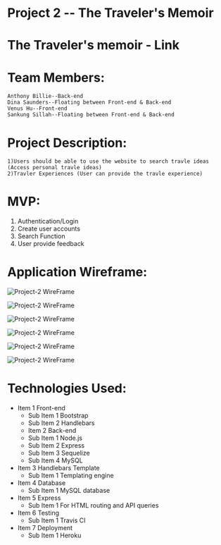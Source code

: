 # Project 2 -- The Traveler's Memoir

# The Traveler's memoir - Link


# Team Members: 
```
Anthony Billie--Back-end
Dina Saunders--Floating between Front-end & Back-end
Venus Hu--Front-end
Sankung Sillah--Floating between Front-end & Back-end
```

# Project Description:
```
1)Users should be able to use the website to search travle ideas (Access personal travle ideas)
2)Travler Experiences (User can provide the travle experience)
```


# MVP:
1. Authentication/Login
2. Create user accounts
3. Search Function
4. User provide feedback


# Application Wireframe:
![Project-2 WireFrame](img/wire-frame-1.jpg)

![Project-2 WireFrame](img/wire-frame-2.jpg)

![Project-2 WireFrame](img/wire-frame-3.jpg)

![Project-2 WireFrame](img/wire-frame-4.jpg)

![Project-2 WireFrame](img/wire-frame-5.jpg)

![Project-2 WireFrame](img/wire-frame-6.jpg)

# Technologies Used:
- Item 1 Front-end
  - Sub Item 1 Bootstrap
  - Sub Item 2 Handlebars
  - Item 2 Back-end
  - Sub Item 1 Node.js
  - Sub Item 2 Express
  - Sub Item 3 Sequelize
  - Sub Item 4 MySQL
- Item 3 Handlebars Template
  - Sub Item 1 Templating engine
- Item 4 Database
  - Sub Item 1 MySQL database
- Item 5 Express
  - Sub Item 1 For HTML routing and API queries
- Item 6 Testing
  - Sub Item 1 Travis CI
- Item 7 Deployment
  - Sub Item 1 Heroku